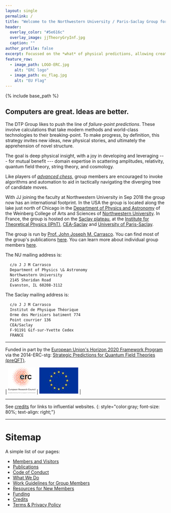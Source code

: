 ```yaml
---
layout: single
permalink: /
title: "Welcome to the Northwestern University / Paris-Saclay Group for Declarative Theoretical Physics."
header:
  overlay_color: "#5e616c"
  overlay_image: jjTheoryGryInf.jpg
  caption: ""
author_profile: false
excerpt: Focussed on the *what* of physical predictions, allowing creative play in probing the universe's *how*.
feature_row:
  - image_path: LOGO-ERC.jpg
    alt: "ERC logo"
  - image_path: eu_flag.jpg
    alt: "EU Flag"
---
```


{% include base_path %}

## Computers are great. Ideas are better.

The DTP Group likes to push the line of *failure-point predictions*.  These involve calculations that take modern methods and world-class technologies to their breaking-point.  To make progress, by definition, this strategy invites new ideas, new physical stories, and ultimately the apprehension of novel structure.

The goal is deep physical insight, with a joy in developing and leveraging --- for mutual benefit --- domain expertise in scattering amplitudes, relativity, quantum field theory, string theory, and cosmology.

Like players of [*advanced chess*](https://en.wikipedia.org/wiki/Advanced_Chess), group members are encouraged to invoke algorithms and automation to aid in tactically navigating the diverging tree of candidate moves.

  With JJ joining the faculty at Northwestern University in Sep 2018 the group now has an international footprint. In the USA the group is located along the lake just north of Chicago in the [Department of Physics and Astronomy](https://www.physics.northwestern.edu) of the Weinberg College of Arts and Sciences of [Northwestern University](https://www.northwestern.edu).  In France, the group is hosted on the [Saclay plateau](https://en.wikipedia.org/wiki/Paris-Saclay), at the [Institute for Theoretical Physics (IPhT)](http://ipht.cea.fr/en/), [CEA-Saclay](http://www-centre-saclay.cea.fr/en) and [University of Paris-Saclay](https://www.universite-paris-saclay.fr/en).

  The group is run by [Prof. John Joseph M. Carrasco](http://prettyquestions.com). You can find most of the group's publications [here](/publications/). You can learn more about individual group members [here](/members/).


 The NU mailing address is:
 
```
  c/o J J M Carrasco
  Department of Physics \& Astronomy
  Northwestern University
  2145 Sheridan Road
  Evanston, IL 60208-3112
```

  The Saclay mailing address is:

```
  c/o J J M Carrasco
  Institut de Physique Théorique
  Orme des Merisiers batiment 774
  Point courrier 136
  CEA/Saclay
  F-91191 Gif-sur-Yvette Cedex
  FRANCE
```

-----------------

Funded in part by the [European Union's Horizon 2020 Framework Program](https://ec.europa.eu/programmes/horizon2020/) via the 2014-ERC-stg: [Strategic Predictions for Quantum Field Theories (preQFT)](/funding/).

| <img src="/images/LOGO-ERC.jpg" alt="ERC Logo"> | <img src="/images/eu_flag.jpg" alt="eu_flag"> |


------------------
See [credits](/credits/) for links to influential websites.
{: style="color:gray; font-size: 80%; text-align: right;"}

-------------------

# Sitemap

A simple list of our pages:

* [Members and Visitors](/members/)
* [Publications](/publications/)
* [Code of Conduct](/conduct/)
* [What We Do](/whatwedo/)
* [Work Guidelines for Group Members](/workguidelines/)
* [Resources for New Members](/newResources/)
* [Funding](/funding/)
* [Credits](/credits/)
* [Terms & Privacy Policy](/terms/)
